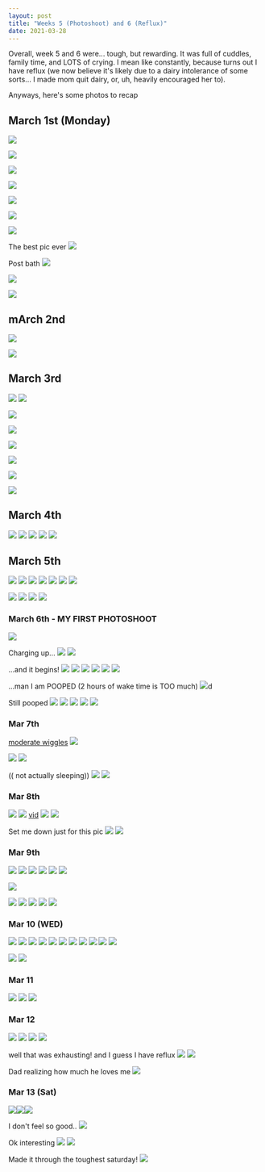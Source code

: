 ```yaml
---
layout: post
title: "Weeks 5 (Photoshoot) and 6 (Reflux)"
date: 2021-03-28
---
```


Overall, week 5 and 6 were... tough, but rewarding. It was full of cuddles, family time, and LOTS of crying. I mean like constantly, because turns out I have reflux (we now believe it's likely due to a dairy intolerance of some sorts... I made mom quit dairy, or, uh, heavily encouraged her to).

Anyways, here's some photos to recap

## March 1st (Monday)
![](/assets/img/2021-03-28-01-19-04.png)

![](/assets/img/2021-03-28-01-19-28.png)

![](/assets/img/2021-03-28-01-19-41.png)

![](/assets/img/2021-03-28-01-19-55.png)

![](/assets/img/2021-03-28-01-20-52.png)

![](/assets/img/2021-03-28-01-20-59.png)

![](/assets/img/2021-03-28-01-21-11.png)

The best pic ever
![](/assets/img/2021-03-28-01-21-35.png)

Post bath
![](/assets/img/2021-03-28-01-21-49.png)

![](021-03-28-01-22-12.png)

![](/assets/img/2021-03-28-01-22-33.png)

## mArch 2nd
![](/assets/img/2021-03-28-01-22-53.png)

![](/assets/img/2021-03-28-01-23-12.png)

## March 3rd
![](/assets/img/2021-03-28-01-23-31.png)
![](/assets/img/2021-03-28-01-23-42.png)

![](/assets/img/2021-03-28-01-23-50.png)

![](/assets/img/2021-03-28-01-23-57.png)

![](/assets/img/2021-03-28-01-24-30.png)

![](/assets/img/2021-03-28-01-24-43.png)

![](/assets/img/2021-03-28-01-24-51.png)

![](/assets/img/2021-03-28-01-25-09.png)

## March 4th
![](/assets/img/2021-03-28-01-25-32.png)
![](/assets/img/2021-03-28-01-25-45.png)
![](/assets/img/2021-03-28-01-25-57.png)
![](/assets/img/2021-03-28-01-26-05.png)
![](/assets/img/2021-03-28-01-26-15.png)
## March 5th
![](/assets/img/2021-03-28-01-26-32.png)
![](/assets/img/2021-03-28-01-26-44.png)
![](/assets/img/2021-03-28-01-26-53.png)
![](021-03-28-01-27-40.png)
![](/assets/img/2021-03-28-01-28-03.png)
![](/assets/img/2021-03-28-01-28-19.png)
![](/assets/img/2021-03-28-01-28-29.png)

![](/assets/img/2021-03-28-01-28-44.png)
![](/assets/img/2021-03-28-01-28-56.png)
![](/assets/img/2021-03-28-01-29-13.png)
![](/assets/img/2021-03-28-01-29-35.png)


### March 6th - MY FIRST PHOTOSHOOT
![](/assets/img/2021-03-28-01-29-45.png)

Charging up...
![](/assets/img/2021-03-28-01-30-09.png)
![](/assets/img/2021-03-28-01-30-40.png)

...and it begins!
![](/assets/img/2021-03-28-01-31-01.png)
![](/assets/img/2021-03-28-01-31-08.png)
![](/assets/img/2021-03-28-01-31-15.png)
![](/assets/img/2021-03-28-01-31-21.png)
![](/assets/img/2021-03-28-01-31-38.png)
![](/assets/img/2021-03-28-01-31-46.png)


...man I am POOPED (2 hours of wake time is TOO much)
![](/assets/img/2021-03-28-01-32-08.png)d

Still pooped
![](/assets/img/2021-03-28-01-32-20.png)
![](/assets/img/2021-03-28-01-32-47.png)
![](/assets/img/2021-03-28-01-32-56.png)
![](/assets/img/2021-03-28-01-33-03.png)
![](/assets/img/2021-03-28-01-33-13.png)

### Mar 7th
[moderate wiggles](https://photos.app.goo.gl/BKjgzco2SXi2aqnx8)
![](/assets/img/2021-03-28-01-34-09.png)

![](/assets/img/2021-03-28-01-34-20.png)
![](/assets/img/2021-03-28-01-34-27.png)

(( not actually sleeping))
![](/assets/img/2021-03-28-01-34-38.png)
![](/assets/img/2021-03-28-01-35-02.png)

### Mar 8th
![](/assets/img/2021-03-28-01-35-28.png)
![](/assets/img/2021-03-28-01-35-48.png)
[vid](https://photos.app.goo.gl/RbLgCA9aT7p4Y9Nw5)
![](/assets/img/2021-03-28-01-36-21.png)
![](/assets/img/2021-03-28-01-36-30.png)

Set me down just for this pic
![](/assets/img/2021-03-28-01-36-38.png)
![](/assets/img/2021-03-28-01-36-47.png)

### Mar 9th
![](/assets/img/2021-03-28-01-37-18.png)
![](/assets/img/2021-03-28-01-37-27.png)
![](/assets/img/2021-03-28-01-37-44.png)
![](/assets/img/2021-03-28-01-38-00.png)
![](/assets/img/2021-03-28-01-38-13.png)
![](/assets/img/2021-03-28-01-38-21.png)

![](/assets/img/2021-03-28-01-38-28.png)

![](/assets/img/2021-03-28-01-38-36.png)
![](/assets/img/2021-03-28-01-38-42.png)
![](/assets/img/2021-03-28-01-38-48.png)
![](/assets/img/2021-03-28-01-38-58.png)
![](021-03-28-01-40-01.png)

### Mar 10 (WED)
![](/assets/img/2021-03-28-01-40-23.png)
![](/assets/img/2021-03-28-01-40-31.png)
![](/assets/img/2021-03-28-01-40-42.png)
![](/assets/img/2021-03-28-01-40-53.png)
![](/assets/img/2021-03-28-01-41-02.png)
![](/assets/img/2021-03-28-01-41-13.png)
![](/assets/img/2021-03-28-01-41-26.png)
![](/assets/img/2021-03-28-01-41-43.png)
![](/assets/img/2021-03-28-01-41-51.png)
![](/assets/img/2021-03-28-01-41-58.png)
![](/assets/img/2021-03-28-01-42-04.png)

![](/assets/img/2021-03-28-01-42-12.png)
![](/assets/img/2021-03-28-01-42-31.png)

### Mar 11
![](/assets/img/2021-03-28-01-42-56.png)
![](/assets/img/2021-03-28-01-43-06.png)
![](/assets/img/2021-03-28-01-43-23.png)


### Mar 12
![](/assets/img/2021-03-28-01-44-06.png)
![](/assets/img/2021-03-28-01-43-42.png)
![](/assets/img/2021-03-28-01-43-51.png)
![](/assets/img/2021-03-28-01-44-21.png)

well that was exhausting! and I guess I have reflux
![](/assets/img/2021-03-28-01-44-40.png)
![](/assets/img/2021-03-28-01-44-56.png)

Dad realizing how much he loves me
![](/assets/img/2021-03-28-01-45-30.png)

### Mar 13 (Sat)
![](/assets/img/2021-03-28-01-45-46.png)![](/assets/img/2021-03-28-01-45-55.png)![](/assets/img/2021-03-28-01-46-08.png)

I don't feel so good..
![](/assets/img/2021-03-28-01-46-32.png)

Ok interesting
![](/assets/img/2021-03-28-01-47-01.png)
![](/assets/img/2021-03-28-01-47-08.png)

Made it through the toughest saturday!
![](/assets/img/2021-03-28-01-47-35.png)
